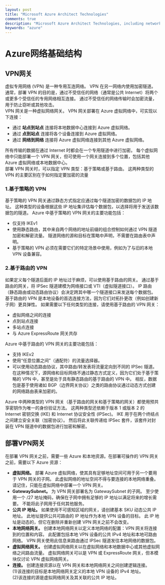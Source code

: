 ```yaml
---
layout: post
title: "Microsoft Azure Architect Technologies"
comments: true
description: "Microsoft Azure Architect Technologies, including network, storage, compute, infrastructure operation, data platform etc"
keywords: "azure"
---
```


# Azure网络基础结构
## VPN网关  
虚拟专用网络 (VPN) 是一种专用互连网络。 VPN 在另一网络内使用加密隧道。 通常，部署 VPN 的目的是，通过不受信任的网络（通常是公共 Internet）将两个或更多个受信任的专用网络相互连接。 通过不受信任的网络传输时会加密流量，用于防止窃听或其他攻击。  
VPN 网关是一种虚拟网络网关。 VPN 网关部署在 Azure 虚拟网络中，可实现以下连接：  
* 通过 **站点到站点** 连接将本地数据中心连接到 Azure 虚拟网络。
* 通过 **点到站点** 连接将各个设备连接到 Azure 虚拟网络。
* 通过 **网络到网络** 连接将 Azure 虚拟网络连接到其他 Azure 虚拟网络。

所有传输的数据在通过 Internet 时都会在一个专用隧道中进行加密。 每个虚拟网络中只能部署一个 VPN 网关，但可使用一个网关连接到多个位置，包括其他 Azure 虚拟网络或本地数据中心。  
部署 VPN 网关时，可以指定 VPN 类型：基于策略或基于路由。 这两种类型的 VPN 的主要区别在于如何指定要加密的流量  
### 1.基于策略的 VPN  
基于策略的 VPN 网关通过静态方式指定应通过每个隧道加密的数据包的 IP 地址。 这种类型的设备根据这些 IP 地址集评估每个数据包，以选择将用于发送该数据包的隧道。 Azure 中基于策略的 VPN 网关的主要功能包括：  
* 仅支持 IKEv1
* 使用静态路由，其中来自两个网络的地址前缀的组合控制如何通过 VPN 隧道加密和解密流量。 隧道网络的源和目标在策略中声明，不需要在路由表中声明。
* 基于策略的 VPN 必须在需要它们的特定场景中使用，例如为了与旧的本地 VPN 设备兼容。
### 2.基于路由的 VPN
如果定义每个隧道后面的 IP 地址过于麻烦，可以使用基于路由的网关。 通过基于路由的网关，将 IPSec 隧道建模为网络接口或 VTI（虚拟隧道接口）。 IP 路由（静态路由或动态路由协议）会决定跨其中哪一个隧道接口来发送每个数据包。 基于路由的 VPN 是本地设备的首选连接方法，因为它们对拓扑更改（例如创建新子网）更具弹性。 如果需要以下任何类型的连接，请使用基于路由的 VPN 网关：
* 虚拟网络之间的连接
* 点到站点连接
* 多站点连接
* 与 Azure ExpressRoute 网关共存

Azure 中基于路由的 VPN 网关的主要功能包括：
* 支持 IKEv2
* 使用“任意位置之间”（通配符）的流量选择器。
* 可以使用动态路由协议，其中路由/转发表将流量定向到不同的 IPSec 隧道。 在这种情况下，源网络和目标网络不通过静态方式定义，因为它们处于基于策略的 VPN 中，甚至是处于具有静态路由的基于路由的 VPN 中。 相反，数据包是基于使用诸如 BGP（边界网关协议）之类的路由协议通过动态方式创建的网络路由表来加密的。

Azure 中两种类型的 VPN 网关（基于路由的网关和基于策略的网关）都使用预共享密钥作为唯一的身份验证方法。 这两种类型还依赖于版本 1 或版本 2 的 Internet 密钥交换 (IKE) 和 Internet 协议安全性 (IPSec)。 IKE 用于在两个终结点之间建立安全关联（加密协议）。 然后将此关联传递给 IPSec 套件，该套件对封装在 VPN 隧道中的数据包进行加密和解密。
## 部署VPN网关
在部署 VPN 网关之前，需要一些 Azure 和本地资源。在部署可操作的 VPN 网关之前，需要以下 Azure 资源：  
* **虚拟网络。** 部署 Azure 虚拟网络，使其具有足够地址空间可用于另一个要用于 VPN 网关的子网。 此虚拟网络的地址空间不得与要连接的本地网络重叠。 请记住，只能在虚拟网络中部署一个 VPN 网关。  
* **GatewaySubnet。** 为 VPN 网关部署名为 GatewaySubnet 的子网。 至少使用一个 /27 地址掩码，确保在子网中拥有足够的 IP 地址以满足将来的增长需要。 不能将此子网用于任何其他服务。
* **公共 IP 地址。** 如果使用不可感知区域的网关，请创建基本 SKU 动态公共 IP 地址。 此地址提供公共可路由的 IP 地址作为本地 VPN 设备的目标。 此 IP 地址是动态的，但它在删除并重新创建 VPN 网关之前不会改变。
* **本地网络网关。** 创建本地网络网关以定义本地网络的配置：VPN 网关将连接到的位置和内容。 此配置包括本地 VPN 设备的公共 IPv4 地址和本地可路由网络。 VPN 网关使用此信息来路由通过 IPSec 隧道发往本地网络的数据包。
* **虚拟网络网关。** 创建虚拟网络网关以在虚拟网络和本地数据中心或其他虚拟网络之间路由流量。 虚拟网络网关可以是 VPN 或 ExpressRoute 网关，但本模块仅讨论 VPN 虚拟网络网关。
* **连接。** 创建连接资源以在 VPN 网关和本地网络网关之间创建逻辑连接。  
(1)该连接的目标是本地网络网关定义的本地 VPN 设备的 IPv4 地址。  
(2)该连接的源是虚拟网络网关及其关联的公共 IP 地址。